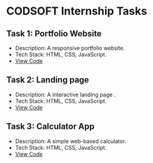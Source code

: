 # CODSOFT Internship Tasks

## Task 1: Portfolio Website
- Description: A responsive portfolio website.
- Tech Stack: HTML, CSS, JavaScript.
- [View Code](https://github.com/Reshma741/CODSOFT/blob/main/Task%20-1/Job%20portal/job.html)
## Task 2: Landing page 
- Description: A interactive landing page .
- Tech Stack: HTML, CSS, JavaScript.
- [View Code](./Task%202%20-%20Calculator%20App)
## Task 3: Calculator App
- Description: A simple web-based calculator.
- Tech Stack: HTML, CSS, JavaScript.
- [View Code](./Task%202%20-%20Calculator%20App)

